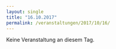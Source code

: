 ```yaml
---
layout: single
title: "16.10.2017"
permalink: /veranstaltungen/2017/10/16/
---
```


Keine Veranstaltung an diesem Tag.
